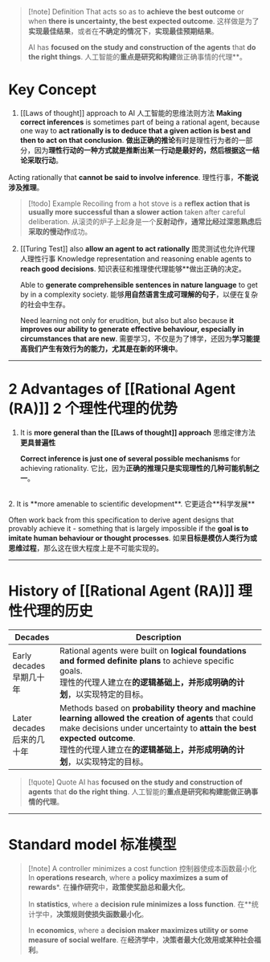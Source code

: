 >[!note] Definition
>That acts so as to **achieve the best outcome** or when **there is uncertainty, the best expected outcome**.
>这样做是为了**实现最佳结果**，或者在**不确定的情况下**，**实现最佳预期结果**。
>
>AI has **focused on the study and construction of the agents** that **do the right things**.
>人工智能的**重点是研究和构建**做正确事情的代理**。
# Key Concept
1.  [[Laws of thought]] approach to AI 人工智能的思维法则方法
   **Making correct inferences** is sometimes part of being a rational agent, because one way to **act rationally is to deduce that a given action is best and then to act on that conclusion**.
   **做出正确的推论**有时是理性行为者的一部分，因为**理性行动的一种方式就是推断出某一行动是最好的，然后根据这一结论采取行动**。
   
   Acting rationally that **cannot be said to involve inference**.
   理性行事，**不能说涉及推理**。

>[!todo] Example
>Recoiling from a hot stove is a **reflex action that is usually more successful than a slower action** taken after careful deliberation.
>从滚烫的炉子上起身是一个**反射动作，通常比经过深思熟虑后采取的慢动作**成功。

2. [[Turing Test]] also **allow an agent to act rationally** 图灵测试也允许代理人理性行事
   Knowledge representation and reasoning enable agents to **reach good decisions**.
   知识表征和推理使代理能够**做出正确的决定。
   
   Able to **generate comprehensible sentences in nature language** to get by in a complexity society. 
   能够**用自然语言生成可理解的句子**，以便在复杂的社会中生存。 
   
   Need learning not only for erudition, but also but also because **it improves our ability to generate effective behaviour, especially in circumstances that are new**.
   需要学习，不仅是为了博学，还因为**学习能提高我们产生有效行为的能力，尤其是在新的环境中**。

---

# 2 Advantages of [[Rational Agent (RA)]]  2 个理性代理的优势
1. It is **more general than the [[Laws of thought]] approach** 
   思维定律方法**更具普遍性**
   
   **Correct inference is just one of several possible mechanisms** for achieving rationality.
   它比，因为**正确的推理只是实现理性的几种可能机制之一**。
<br>
2. It is **more amenable to scientific development**.
   它更适合**科学发展**
   
   Often work back from this specification to derive agent designs that provably achieve it - something that is largely impossible if the **goal is to imitate human behaviour or thought processes**.
   如果**目标是模仿人类行为或思维过程**，那么这在很大程度上是不可能实现的。

---
# History of [[Rational Agent (RA)]] 理性代理的历史

| Decades                 | Description                                                                                                                                                                                                                |
| ----------------------- | -------------------------------------------------------------------------------------------------------------------------------------------------------------------------------------------------------------------------- |
| Early decades<br>早期几十年  | Rational agents were built on **logical foundations and formed definite plans** to achieve specific goals.<br>理性的代理人建立在**的逻辑基础上，并形成明确的计划**，以实现特定的目标。                                                                       |
| Later decades<br>后来的几十年 | Methods based on **probability theory and machine learning allowed the creation of agents** that could make decisions under uncertainty to **attain the best expected outcome**.<br>理性的代理人建立在**的逻辑基础上，并形成明确的计划**，以实现特定的目标。 |

>[!quote] Quote
>AI has **focused on the study and construction of agents** that **do the right thing**.
>人工智能的**重点是研究和构建能做正确事情的代理**。

---
# Standard model  标准模型

>[!note] A controller minimizes a cost function 控制器使成本函数最小化
>In **operations research**, where a **policy maximizes a sum of rewards***. 
>在**操作研究**中，**政策使奖励总和最大化**。
>
>In **statistics**, where a **decision rule minimizes a loss function**. 
>在**统计学中，**决策规则使损失函数最小化**。
>
>In **economics**, where a **decision maker maximizes utility or some measure of social welfare**. 
>在**经济学中**，**决策者最大化效用或某种社会福利**。


